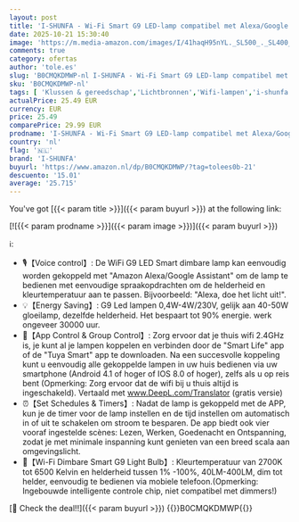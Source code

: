 ```yaml
---
layout: post
title: 'I-SHUNFA - Wi-Fi Smart G9 LED-lamp compatibel met Alexa/Google Home AC 230V traploos dimbaar 2700K-6500K helderheid instelbaar 1%-100% 0 4-4W 40LM-400LM timer-functie G9 intelligente LED-lamp 3 Pack'
date: 2025-10-21 15:30:40
image: 'https://m.media-amazon.com/images/I/41haqH95nYL._SL500_._SL400_.jpg'
comments: true
category: ofertas
author: 'tole.es'
slug: 'B0CMQKDMWP-nl I-SHUNFA - Wi-Fi Smart G9 LED-lamp compatibel met...'
sku: 'B0CMQKDMWP-nl'
tags: [ 'Klussen & gereedschap','Lichtbronnen','Wifi-lampen','i-shunfa','🇳🇱', ]
actualPrice: 25.49 EUR
currency: EUR
price: 25.49
comparePrice: 29.99 EUR
prodname: 'I-SHUNFA - Wi-Fi Smart G9 LED-lamp compatibel met Alexa/Google Home AC 230V traploos dimbaar 2700K-6500K helderheid instelbaar 1%-100% 0 4-4W 40LM-400LM timer-functie G9 intelligente LED-lamp 3 Pack'
country: 'nl'
flag: '🇳🇱'
brand: 'I-SHUNFA'
buyurl: 'https://www.amazon.nl/dp/B0CMQKDMWP/?tag=tolees0b-21'
descuento: '15.01'
average: '25.715'
---
```


You've got [{{< param title >}}]({{< param buyurl >}}) at the following link:

[![{{< param prodname >}}]({{< param image >}})]({{< param buyurl >}})

ℹ️:

- 🎙【Voice control】: De WiFi G9 LED Smart dimbare lamp kan eenvoudig worden gekoppeld met "Amazon Alexa/Google Assistant" om de lamp te bedienen met eenvoudige spraakopdrachten om de helderheid en kleurtemperatuur aan te passen. Bijvoorbeeld: "Alexa, doe het licht uit!".
- 💡【Energy Saving】: G9 Led lampen 0,4W-4W/230V, gelijk aan 40-50W gloeilamp, dezelfde helderheid. Het bespaart tot 90% energie. werk ongeveer 30000 uur.
- 📱【App Control & Group Control】: Zorg ervoor dat je thuis wifi 2.4GHz is, je kunt al je lampen koppelen en verbinden door de "Smart Life" app of de "Tuya Smart" app te downloaden. Na een succesvolle koppeling kunt u eenvoudig alle gekoppelde lampen in uw huis bedienen via uw smartphone (Android 4.1 of hoger of IOS 8.0 of hoger), zelfs als u op reis bent (Opmerking: Zorg ervoor dat de wifi bij u thuis altijd is ingeschakeld). Vertaald met www.DeepL.com/Translator (gratis versie)
- ⏰【Set Schedules & Timers】: Nadat de lamp is gekoppeld met de APP, kun je de timer voor de lamp instellen en de tijd instellen om automatisch in of uit te schakelen om stroom te besparen. De app biedt ook vier vooraf ingestelde scènes: Lezen, Werken, Goedenacht en Ontspanning, zodat je met minimale inspanning kunt genieten van een breed scala aan omgevingslicht.
- 📶【Wi-Fi Dimbare Smart G9 Light Bulb】: Kleurtemperatuur van 2700K tot 6500 Kelvin en helderheid tussen 1% -100%, 40LM-400LM, dim tot helder, eenvoudig te bedienen via mobiele telefoon.(Opmerking: Ingebouwde intelligente controle chip, niet compatibel met dimmers!)

[🛒 Check the deal!!]({{< param buyurl >}})
{{<world>}}B0CMQKDMWP{{</world>}}
